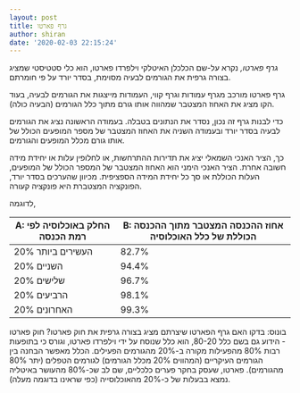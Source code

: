 ```yaml
---
layout: post
title: גרף פארטו
author: shiran
date: '2020-02-03 22:15:24'
---
```

*גרף פארטו,* 
נקרא על-שם הכלכלן האיטלקי וילפרדו פארטו, הוא כלי סטטיסטי שמציג בצורה גרפית את הגורמים לבעיה מסוימת, בסדר יורד על פי חומרתם.

גרף פארטו מורכב מגרף עמודות וגרף קווי, העמודות מייצגות את הגורמים לבעיה, בעוד הקו מציג את האחוז המצטבר שמהווה אותו גורם מתוך כלל הגורמים (הבעיה כולה).

כדי לבנות גרף זה נכון, נסדר את הנתונים בטבלה. בעמודה הראשונה נציג את הגורמים לבעיה בסדר יורד ובעמודה השניה את האחוז המצטבר של מספר המופעים הכולל של אותו גורם מכלל המופעים והגורמים.

כך, הציר האנכי השמאלי יציג את תדירות ההתרחשות, או לחלופין עלות או יחידת מידה חשובה אחרת. הציר האנכי הימני הוא האחוז המצטבר של המספר הכולל של המופעים, העלות הכוללת או סך כל יחידת המידה הספציפית. מכיוון שהערכים בסדר יורד, הפונקציה המצטברת היא פונקציה קעורה.

לדוגמה,

| A: החלק באוכלוסיה לפי רמת הכנסה | B: אחוז ההכנסה המצטבר מתוך ההכנסה הכוללת של כלל האוכלוסיה |
|---------------------------------|-----------------------------------------------------------|
| 20% העשירים ביותר               | 82\.7%                                                    |
| 20% השניים                      | 94\.4%                                                    |
| 20% שלישים                      | 96\.7%                                                    |
| 20% הרביעים                     | 98\.1%                                                    |
| 20% האחרונים                    | 99\.3%                                                    |
 











בונוס: 
בדקו האם גרף הפארטו שיצרתם מציג בצורה גרפית את חוק פארטו?
חוק פארטו - הידוע גם בשם כלל 80-20, הוא כלל שנוסח על ידי וילפרדו פארטו, וגורס כי בתופעות רבות 80% מהפעילות מקורה ב-20% מהגורמים הפעילים. 
הכלל מאפשר הבחנה בין הגורמים העיקריים (המהווים 20% מכלל הגורמים) לגורמים הטפלים (יתר 80% מהגורמים). 
פארטו, שעסק בחקר פערים כלכליים, שם לב שכ-80% מהעושר באיטליה נמצא בבעלות של כ-20% מהאוכלוסייה (כפי שראינו בדוגמה מעלה).
